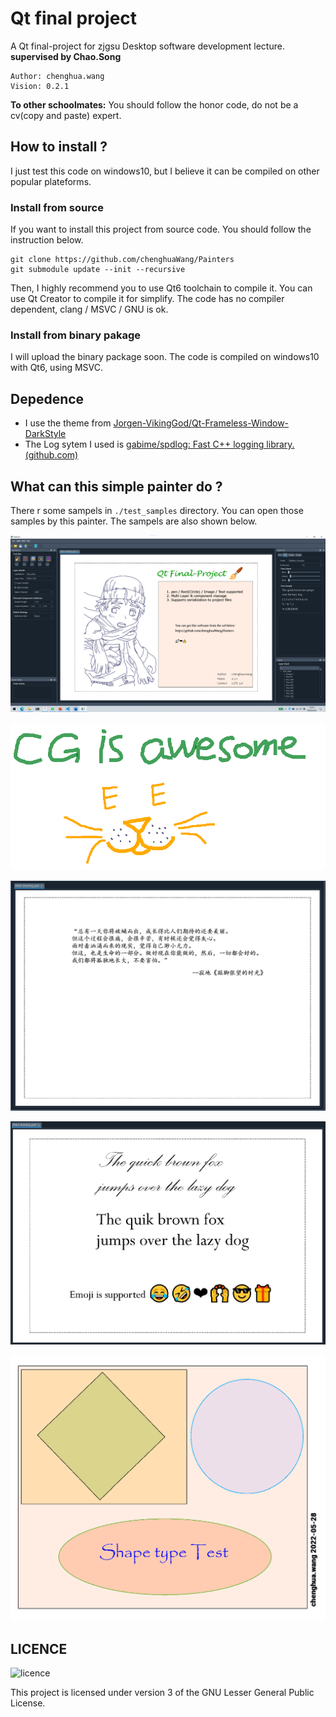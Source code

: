# Qt final project

A Qt final-project for zjgsu Desktop software development lecture.  **supervised by Chao.Song**

```
Author: chenghua.wang
Vision:	0.2.1
```

**To other schoolmates:**
    You should follow the honor code, do not be a cv(copy and paste) expert.



## How to install ?

I just test this code on windows10, but I believe it can be compiled on other popular plateforms.

### Install from source

If you want to install this project from source code. You should follow the instruction below.

```
git clone https://github.com/chenghuaWang/Painters
git submodule update --init --recursive
```

Then, I highly recommend you to use Qt6 toolchain to compile it. You can use Qt Creator to compile it for simplify. The code has no compiler dependent, clang / MSVC / GNU is ok.

### Install from binary pakage

I will upload the binary package soon. The code is compiled on windows10 with Qt6, using MSVC. 

## Depedence

* I use the theme from [Jorgen-VikingGod/Qt-Frameless-Window-DarkStyle](https://github.com/Jorgen-VikingGod/Qt-Frameless-Window-DarkStyle)
* The Log sytem I used is [gabime/spdlog: Fast C++ logging library. (github.com)](https://github.com/gabime/spdlog)

##  What can this simple painter do ?

There r some sampels in `./test_samples` directory. You can open those samples by this painter. The sampels are also shown below.

![head_samples](./markdown_img/head_pic.png)

![samples](./markdown_img/brush_test.png)

![samples2](./markdown_img/text_cn_test.png)

![samples3](./markdown_img/text_en_emoji_test.png)

![samples4](./markdown_img/shape_type_test.png)

## LICENCE

![licence](https://www.gnu.org/graphics/lgplv3-with-text-154x68.png)

This project is licensed under version 3 of the GNU Lesser General Public License.
